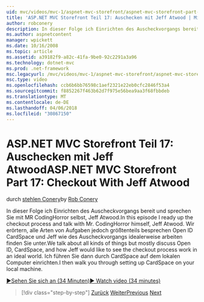 ```yaml
---
uid: mvc/videos/mvc-1/aspnet-mvc-storefront/aspnet-mvc-storefront-part-17-checkout-with-jeff-atwood
title: 'ASP.NET MVC Storefront Teil 17: Auschecken mit Jeff Atwood | Microsoft Docs'
author: robconery
description: In dieser Folge ich Einrichten des Auscheckvorgangs bereit und sprechen Sie mit MR CodingHorror selbst, Jeff Atwood. Wir erörtern, alle Arten von Aufgaben jedoch größtenteils besprechen Ope...
ms.author: aspnetcontent
manager: wpickett
ms.date: 10/16/2008
ms.topic: article
ms.assetid: a39182f9-a82c-41fa-9be0-92c2291a3a96
ms.technology: dotnet-mvc
ms.prod: .net-framework
msc.legacyurl: /mvc/videos/mvc-1/aspnet-mvc-storefront/aspnet-mvc-storefront-part-17-checkout-with-jeff-atwood
msc.type: video
ms.openlocfilehash: ccb6b6bb76598c1aef2321e22eb0cfc2846f53a4
ms.sourcegitcommit: f8852267f463b62d7f975e56bea9aa3f68fbbdeb
ms.translationtype: MT
ms.contentlocale: de-DE
ms.lasthandoff: 04/06/2018
ms.locfileid: "30867150"
---
```

<a name="aspnet-mvc-storefront-part-17-checkout-with-jeff-atwood"></a><span data-ttu-id="1ab2f-104">ASP.NET MVC Storefront Teil 17: Auschecken mit Jeff Atwood</span><span class="sxs-lookup"><span data-stu-id="1ab2f-104">ASP.NET MVC Storefront Part 17: Checkout With Jeff Atwood</span></span>
====================
<span data-ttu-id="1ab2f-105">durch [stehlen Conery](https://github.com/robconery)</span><span class="sxs-lookup"><span data-stu-id="1ab2f-105">by [Rob Conery](https://github.com/robconery)</span></span>

<span data-ttu-id="1ab2f-106">In dieser Folge ich Einrichten des Auscheckvorgangs bereit und sprechen Sie mit MR CodingHorror selbst, Jeff Atwood.</span><span class="sxs-lookup"><span data-stu-id="1ab2f-106">In this episode I ready up the checkout process and talk with Mr. CodingHorror himself, Jeff Atwood.</span></span> <span data-ttu-id="1ab2f-107">Wir erörtern, alle Arten von Aufgaben jedoch größtenteils besprechen Open ID CardSpace und Jeff wie des Auscheckvorgangs idealerweise arbeiten finden Sie unter.</span><span class="sxs-lookup"><span data-stu-id="1ab2f-107">We talk about all kinds of things but mostly discuss Open ID, CardSpace, and how Jeff would like to see the checkout process work in an ideal world.</span></span> <span data-ttu-id="1ab2f-108">Ich führen Sie dann durch CardSpace auf dem lokalen Computer einrichten.</span><span class="sxs-lookup"><span data-stu-id="1ab2f-108">I then walk you through setting up CardSpace on your local machine.</span></span>

[<span data-ttu-id="1ab2f-109">&#9654;Sehen Sie sich an (34 Minuten)</span><span class="sxs-lookup"><span data-stu-id="1ab2f-109">&#9654; Watch video (34 minutes)</span></span>](https://channel9.msdn.com/Blogs/ASP-NET-Site-Videos/aspnet-mvc-storefront-part-17-checkout-with-jeff-atwood)

> [!div class="step-by-step"]
> <span data-ttu-id="1ab2f-110">[Zurück](aspnet-mvc-storefront-part-16-membership-redo-with-openid.md)
> [Weiter](aspnet-mvc-storefront-part-18-creating-an-experience.md)</span><span class="sxs-lookup"><span data-stu-id="1ab2f-110">[Previous](aspnet-mvc-storefront-part-16-membership-redo-with-openid.md)
[Next](aspnet-mvc-storefront-part-18-creating-an-experience.md)</span></span>
